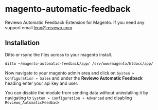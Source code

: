# magento-automatic-feedback

Reviewo Automatic Feedback Extension for Magento.
If you need any support email leon@reivewo.com


## Installation

Ditto or rsync the files across to your magento install.

````bash
ditto ~/magento-automatic-feedback/app/ /srv/www/magento/htdocs/app/
````

Now navigate to your magento admin area and click on `System » Configuration » Sales` and under
the **Reviewo Automatic Feedback** heading enter your api key and user.

You can disable the module from sending data without uninstalling it by navigating to
`System » Configuration » Advanced` and disabling `Reviewo_AutomaticFeedback`
